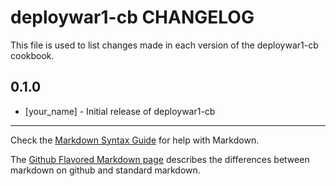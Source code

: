 # deploywar1-cb CHANGELOG

This file is used to list changes made in each version of the deploywar1-cb cookbook.

## 0.1.0
- [your_name] - Initial release of deploywar1-cb

- - -
Check the [Markdown Syntax Guide](http://daringfireball.net/projects/markdown/syntax) for help with Markdown.

The [Github Flavored Markdown page](http://github.github.com/github-flavored-markdown/) describes the differences between markdown on github and standard markdown.
